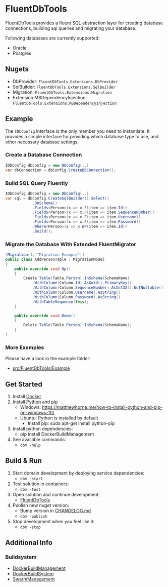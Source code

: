 ﻿# FluentDbTools
FluentDbTools provides a fluent SQL abstraction layer for creating database connections, building sql queries and migrating your database.

Following databases are currently supported:
- Oracle
- Postgres

## Nugets
- DbProvider: `FluentDbTools.Extensions.DbProvider`
- SqlBuilder: `FluentDbTools.Extensions.SqlBuilder`
- Migration: `FluentDbTools.Extensions.Migration`
- Extension.MSDependencyInjection: `FluentDbTools.Extensions.MSDependencyInjection`

## Example
The `IDbConfig` interface is the only member you need to instantiate.
It provides a simple interface for providing which database type to use, and other necessary database settings.

### Create a Database Connection
```csharp
IDbConfig dbConfig = new DbConfig(..)
var dbConnection = dbConfig.CreateDbConnection();
```

### Build SQL Query Fluently
```csharp
IDbConfig dbConfig = new DbConfig(..)
var sql = dbConfig.CreateSqlBuilder().Select()
            .OnSchema()
            .Fields<Person>(x => x.F(item => item.Id))
            .Fields<Person>(x => x.F(item => item.SequenceNumber))
            .Fields<Person>(x => x.F(item => item.Username))
            .Fields<Person>(x => x.F(item => item.Password))
            .Where<Person>(x => x.WP(item => item.Id))
            .Build();
```

### Migrate the Database With Extended FluentMigrator
```csharp
[Migration(1, "Migration Example")]
public class AddPersonTable : MigrationModel
{
    public override void Up()
    {
        Create.Table(Table.Person).InSchema(SchemaName)
            .WithColumn(Column.Id).AsGuid().PrimaryKey()
            .WithColumn(Column.SequenceNumber).AsInt32().NotNullable()
            .WithColumn(Column.Username).AsString()
            .WithColumn(Column.Password).AsString()
            .WithTableSequence(this);
    }

    public override void Down()
    {
        Delete.Table(Table.Person).InSchema(SchemaName);
    }
}
```

### More Examples
Please have a look in the example folder: 
- [src/FluentDbTools/Example](src/FluentDbTools/Example)

## Get Started
1. Install [Docker](https://www.docker.com/)
2. Install [Python](https://www.python.org/) and [pip](https://pypi.org/project/pip/)
    - Windows:  https://matthewhorne.me/how-to-install-python-and-pip-on-windows-10/
    - Ubuntu: Python is installed by default
        - Install pip: sudo apt-get install python-pip
3. Install python dependencies:
    - pip install DockerBuildManagement
4. See available commands:
    - `dbm -help`

## Build & Run
1. Start domain development by deploying service dependencies:
    - `dbm -start`
2. Test solution in containers:
    - `dbm -test`
3. Open solution and continue development:
    - [FluentDbTools](src/FluentDbTools)
4. Publish new nuget version:
    - Bump version in [CHANGELOG.md](CHANGELOG.md)
    - `dbm -publish`
7. Stop development when you feel like it:
    - `dbm -stop`

## Additional Info

### Buildsystem
- [DockerBuildManagement](https://github.com/DIPSAS/DockerBuildManagement)
- [DockerBuildSystem](https://github.com/DIPSAS/DockerBuildSystem)
- [SwarmManagement](https://github.com/DIPSAS/SwarmManagement)
